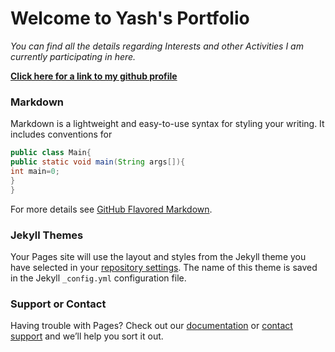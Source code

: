 
# Welcome to Yash's Portfolio
_You can find all the details regarding Interests and other Activities I am currently participating in here._

**[Click here for a link to my github profile](https://github.com/yashTEF)**


### Markdown

Markdown is a lightweight and easy-to-use syntax for styling your writing. It includes conventions for

```java
public class Main{
public static void main(String args[]){
int main=0;
}
}
```

For more details see [GitHub Flavored Markdown](https://guides.github.com/features/mastering-markdown/).

### Jekyll Themes

Your Pages site will use the layout and styles from the Jekyll theme you have selected in your [repository settings](https://github.com/yashTEF/yashTEF.github.io/settings). The name of this theme is saved in the Jekyll `_config.yml` configuration file.

### Support or Contact

Having trouble with Pages? Check out our [documentation](https://help.github.com/categories/github-pages-basics/) or [contact support](https://github.com/contact) and we’ll help you sort it out.
